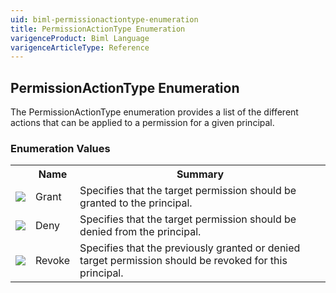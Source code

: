 ```yaml
---
uid: biml-permissionactiontype-enumeration
title: PermissionActionType Enumeration
varigenceProduct: Biml Language
varigenceArticleType: Reference
---
```


## PermissionActionType Enumeration<div class="LanguageSummary"><div class ="SummaryItem">The PermissionActionType enumeration provides a list of the different actions that can be applied to a permission for a given principal.</div></div><div class="EnumValueGroup">### Enumeration Values<table id="EnumValue" class="MemberList"><tbody><tr><th class="MemberTypeIconColumnHeader">&nbsp;</th><th class="MemberNameColumnHeader">Name</th><th class="MemberSummaryColumnHeader">Summary</th></tr><tr class="cd0"><td align="center" class="MemberTypeIcon"><img src="enumValue.png"></img></td><td class="MemberName">Grant</td><td class="MemberSummary"><div class ="SummaryItem">Specifies that the target permission should be granted to the principal.</div></td></tr><tr class="cd1"><td align="center" class="MemberTypeIcon"><img src="enumValue.png"></img></td><td class="MemberName">Deny</td><td class="MemberSummary"><div class ="SummaryItem">Specifies that the target permission should be denied from the principal.</div></td></tr><tr class="cd0"><td align="center" class="MemberTypeIcon"><img src="enumValue.png"></img></td><td class="MemberName">Revoke</td><td class="MemberSummary"><div class ="SummaryItem">Specifies that the previously granted or denied target permission should be revoked for this principal.</div></td></tr></tbody></table></div>